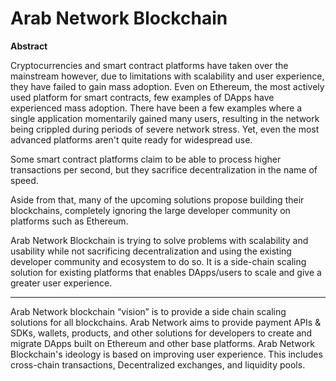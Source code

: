 # Arab Network Blockchain

**Abstract**

Cryptocurrencies and smart contract platforms have taken over the mainstream however, due to limitations with scalability and user experience, they have failed to gain mass adoption. Even on Ethereum, the most actively used platform for smart contracts, few examples of DApps have experienced mass adoption. There have been a few examples where a single application momentarily gained many users, resulting in the network being crippled during periods of severe network stress. Yet, even the most advanced platforms aren't quite ready for widespread use.

Some smart contract platforms claim to be able to process higher transactions per second, but they sacrifice decentralization in the name of speed.

Aside from that, many of the upcoming solutions propose building their blockchains, completely ignoring the large developer community on platforms such as Ethereum.



Arab Network Blockchain is trying to solve problems with scalability and usability while not sacrificing decentralization and using the existing developer community and ecosystem to do so. It is a side-chain scaling solution for existing platforms that enables DApps/users to scale and give a greater user experience.

****

Arab Network blockchain “vision” is to provide a side chain scaling solutions for all blockchains. Arab Network aims to provide payment APIs & SDKs, wallets, products, and other solutions for developers to create and migrate DApps built on Ethereum and other base platforms. Arab Network Blockchain's ideology is based on improving user experience. This includes cross-chain transactions, Decentralized exchanges, and liquidity pools.
